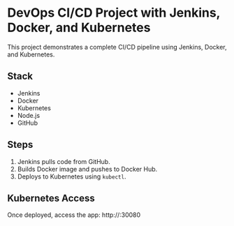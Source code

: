 # DevOps CI/CD Project with Jenkins, Docker, and Kubernetes

This project demonstrates a complete CI/CD pipeline using Jenkins, Docker, and Kubernetes.

## Stack
- Jenkins
- Docker
- Kubernetes
- Node.js
- GitHub

## Steps
1. Jenkins pulls code from GitHub.
2. Builds Docker image and pushes to Docker Hub.
3. Deploys to Kubernetes using `kubectl`.

## Kubernetes Access
Once deployed, access the app:
http://<your-node-ip>:30080
